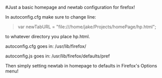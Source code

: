 #Just a basic homepage and newtab configuration for firefox!

In autoconfig.cfg make sure to change line:

>var newTabURL = "file:///home/jake/Projects/homePage/hp.html";

to whatever directory you place hp.html.

autoconfig.cfg goes in:	/usr/lib/firefox/

autoconfig.js goes in:	/usr/lib/firefox/defaults/pref

Then simply setting newtab in homepage to defaults in Firefox's Options menu!
